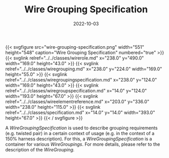 ﻿---
title: Wire Grouping Specification
toc: false
type: specs
layout: diagram
date: "2022-10-03"
draft: false
specification: VEC
version: 2.0.1
documentType: "Recommendation"
elementType: Diagram
classes:
  - WireRole
  - WireGrouping
  - WireGroupingSpecification
  - WireGroupSpecification
  - WireElementReference
  - Specification
menu:
  VEC-2.0.1:    
    parent: connectivity
    identifier: connectivity/wire-grouping-specification
    weight: 1010009 

# Prev/next pager order (if `docs_section_pager` enabled in `params.toml`)
weight: 1010009
---
{{< svgfigure src="wire-grouping-specification.png" width="551" height="548" caption="Wire Grouping Specification" numbered="true" >}}
  {{< svglink relref="../../classes/wirerole.md" x="238.0" y="490.0" width="169.0" height="43.0" >}}
  {{< svglink relref="../../classes/wiregrouping.md" x="238.0" y="224.0" width="169.0" height="55.0" >}}
  {{< svglink relref="../../classes/wiregroupingspecification.md" x="238.0" y="124.0" width="169.0" height="43.0" >}}
  {{< svglink relref="../../classes/wiregroupspecification.md" x="14.0" y="124.0" width="193.0" height="67.0" >}}
  {{< svglink relref="../../classes/wireelementreference.md" x="203.0" y="336.0" width="238.0" height="115.0" >}}
  {{< svglink relref="../../classes/specification.md" x="14.0" y="14.0" width="393.0" height="67.0" >}}
{{< / svgfigure >}}
<p> A <i>WireGroupingSpecification</i> is used to describe grouping requirements (e.g. twisted pair) in a certain context of usage (e.g. in the context of a 150% harness description). For this, a <i>WireGroupingSpecification</i> is a container for various <i>WireGroupings</i>. For more details, please refer to the description of the <i>WireGrouping.</i>      </p>